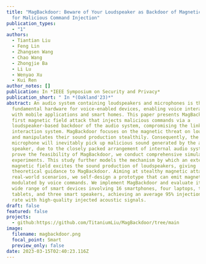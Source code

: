 ```yaml
---
title: "MagBackdoor: Beware of Your Loudspeaker as Backdoor of Magnetic Attack
  for Malicious Command Injection"
publication_types:
  - "1"
authors:
  - Tiantian Liu
  - Feng Lin
  - Zhangsen Wang
  - Chao Wang
  - Zhongjie Ba
  - Li Lu
  - Wenyao Xu
  - Kui Ren
author_notes: []
publication: In *IEEE Symposium on Security and Privacy*
publication_short: " In *(Oakland'23)*"
abstract: An audio system containing loudspeakers and microphones is the
  fundamental hardware for voice-enabled devices, enabling voice interaction
  with mobile applications and smart homes. This paper presents MagBackdoor, the
  first magnetic field attack that injects malicious commands via a
  loudspeaker-based backdoor of the audio system, compromising the linked voice
  interaction system. MagBackdoor focuses on the magnetic threat on loudspeakers
  and manipulates their sound production stealthily. Consequently, the
  microphone will inevitably pick up malicious sound generated by the attacked
  speaker, due to the closely packed arrangement of internal audio systems. To
  prove the feasibility of MagBackdoor, we conduct comprehensive simulations and
  experiments. This study further models the mechanism by which an external
  magnetic field excites the sound production of loudspeakers, giving
  theoretical guidance to MagBackdoor. Aiming at stealthy magnetic attacks in
  real-world scenarios, we self-design a prototype that can emit magnetic fields
  modulated by voice commands. We implement MagBackdoor and evaluate it across a
  wide range of smart devices involving 16 smartphones, four laptops, two
  tablets, and three smart speakers, achieving an average 95% injection success
  rate with high-quality injected acoustic signals.
draft: false
featured: false
projects:
  - github:https://github.com/TitaniumLiu/MagBackdoor/tree/main
image:
  filename: magbackdoor.png
  focal_point: Smart
  preview_only: false
date: 2023-03-15T02:40:23.116Z
---
```

